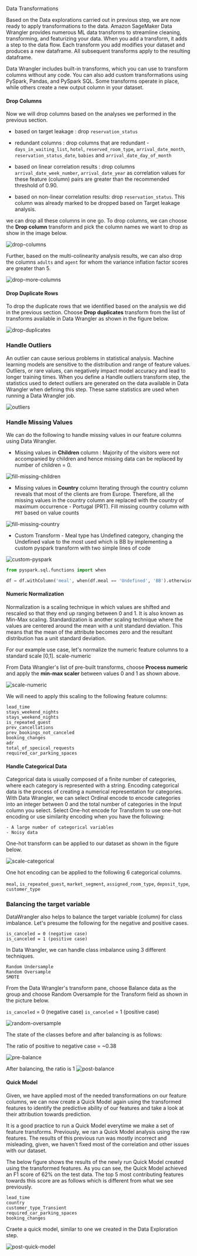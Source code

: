 Data Transformations


Based on the Data explorations carried out in previous step, we are now ready to apply transformations to the data. 
Amazon SageMaker Data Wrangler provides numerous ML data transforms to streamline cleaning, transforming, and featurizing your data. When you add a transform, it adds a step to the data flow. Each transform you add modifies your dataset and produces a new dataframe. All subsequent transforms apply to the resulting dataframe.

Data Wrangler includes built-in transforms, which you can use to transform columns without any code. You can also add custom transformations using PySpark, Pandas, and PySpark SQL. Some transforms operate in place, while others create a new output column in your dataset.

#### Drop Columns 
 Now we will drop columns based on the analyses we performed in the previous section. 

-  based on target leakage : drop `reservation_status`

- redundant columns : drop columns that are redundant - `days_in_waiting_list`, `hotel`, `reserved_room_type`, `arrival_date_month`, `reservation_status_date`, `babies` and `arrival_date_day_of_month`

- based on linear correlation results : drop columns `arrival_date_week_number`, `arrival_date_year` as correlation values for these feature (column) pairs are greater than the recommended threshold of 0.90. 

- based on non-linear correlation results: drop `reservation_status`. This column was already marked to be dropped based on Target leakage analysis. 
 
 we can drop all these columns in one go. To drop columns, we can choose the **Drop column** transform and pick the column names we want to drop as show in the image below.
 
 
 ![drop-columns](.././img/drop-columns.png)
 
Further, based on the multi-colinearity analysis results, we can also drop the columns `adults` and `agent` for whom the variance inflation factor scores are greater than 5.


 ![drop-more-columns](.././img/drop-more-cols.png)

#### Drop Duplicate Rows
To drop the duplicate rows that we identified based on the analysis we did in the previous section. Choose **Drop duplicates** transform from the list of transforms available in Data Wrangler as shown in the figure below.

 ![drop-duplicates](.././img/drop-duplicates.png)

 
 
### Handle Outliers 
An outlier can cause serious problems in statistical analysis. Machine learning models are sensitive to the distribution and range of feature values. Outliers, or rare values, can negatively impact model accuracy and lead to longer training times. When you define a Handle outliers transform step, the statistics used to detect outliers are generated on the data available in Data Wrangler when defining this step. These same statistics are used when running a Data Wrangler job.

 ![outliers](.././img/outliers.png)


### Handle Missing Values 
We can do the following to handle missing values in our feature columns using Data Wrangler. 

 - Missing values in **Children** column : Majority of the visitors were not accompanied by children and hence missing data can be replaced by number of children = 0.
 
![fill-missing-children](.././img/fill-missing-children.png)
 
- Missing values in **Country** column 
Iterating through the country column reveals that most of the clients are from Europe. Therefore, all the missing values in the country column are replaced with the country of maximum occurrence - Portugal (PRT). Fill missing country column with `PRT` based on value counts 
 
![fill-missing-country](.././img/fill-missing-country.png)


- Custom Transform - Meal type has Undefined category, changing the Undefined value to the most used which is BB by implementing a custom pyspark transform with two simple lines of code
 
 ![custom-pyspark](.././img/custom-pyspark.png)
```python
from pyspark.sql.functions import when

df = df.withColumn('meal', when(df.meal == 'Undefined', 'BB').otherwise(df.meal))
```

 #### Numeric Normalization 
Normalization is a scaling technique in which values are shifted and rescaled so that they end up ranging between 0 and 1. It is also known as Min-Max scaling. Standardization is another scaling technique where the values are centered around the mean with a unit standard deviation. This means that the mean of the attribute becomes zero and the resultant distribution has a unit standard deviation.
 
For our example use case, let's normalize the numeric feature columns to a standard scale [0,1]. scale-numeric

From Data Wrangler's list of pre-built transforms, choose **Process numeric** and apply the **min-max scaler** between values 0 and 1 as shown above.

 ![scale-numeric](.././img/scale-numeric.png)

We will need to apply this scaling to the following feature columns:

    lead_time
    stays_weekend_nights
    stays_weekend_nights
    is_repeated_guest
    prev_cancellations
    prev_bookings_not_canceled
    booking_changes
    adr
    total_of_specical_requests
    required_car_parking_spaces
    
    
#### Handle Categorical Data

Categorical data is usually composed of a finite number of categories, where each category is represented with a string. Encoding categorical data is the process of creating a numerical representation for categories. With Data Wrangler, we can select Ordinal encode to encode categories into an integer between 0 and the total number of categories in the Input column you select. Select One-hot encode for Transform to use one-hot encoding or use similarity encoding when you have the following:

    - A large number of categorical variables
    - Noisy data

One-hot transform can be applied to our dataset as shown in the figure below.

 ![scale-categorical](.././img/categorical-one-hot.png)

One hot encoding can be applied to the following 6 categorical columns. 

`meal`, `is_repeated_guest`, `market_segment`, `assigned_room_type`, `deposit_type`, `customer_type`

### Balancing the target variable 

DataWrangler also helps to balance the target variable (column) for class imbalance. Let's presume the following for the negative and positive cases.

    is_canceled = 0 (negative case)
    is_canceled = 1 (positive case)

In Data Wrangler, we can handle class imbalance using 3 different techniques.

    Random Undersample
    Random Oversample
    SMOTE

From the Data Wrangler's transform pane, choose Balance data as the group and choose Random Oversample for the Transform field as shown in the picture below.

`is_canceled` = 0 (negative case)
`is_canceled` = 1 (positive case)

 ![random-oversample](.././img/random-oversample.png)

The state of the classes before and after balancing is as follows:

The ratio of positive to negative case = ~0.38 

![pre-balance](.././img/class-before-balance.png)


After balancing, the ratio is 1 
![post-balance](.././img/class-after-balance.png)

#### Quick Model
Given, we have applied most of the needed transformations on our feature columns, we can now create a Quick Model again using the transformed features to identify the predictive ability of our features and take a look at their attribution towards prediction.

It is a good practice to run a Quick Model everytime we make a set of feature transforms. Previously, we ran a Quick Model analysis using the raw features. The results of this previous run was mostly incorrect and misleading, given, we haven't fixed most of the correlation and other issues with our dataset.

The below figure shows the results of the newly run Quick Model created using the transformed features. As you can see, the Quick Model achieved an F1 score of 62% on the test data. The top 5 most contributing features towards this score are as follows which is different from what we see previously.

    lead_time
    country
    customer_type_Transient
    required_car_parking_spaces
    booking_changes

Craete a quick model, similar to one we created in the Data Exploration step. 

![post-quick-model](.././img/quick-model-post.png)